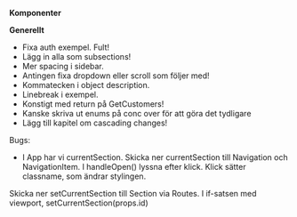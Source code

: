 **Komponenter**

**Generellt**

- Fixa auth exempel. Fult!
- Lägg in alla som subsections!
- Mer spacing i sidebar.
- Antingen fixa dropdown eller scroll som följer med!
- Kommatecken i object description.
- Linebreak i exempel.
- Konstigt med return på GetCustomers! 
- Kanske skriva ut enums på conc over för att göra det tydligare
- Lägg till kapitel om cascading changes! 

Bugs:

- I App har vi currentSection. Skicka ner currentSection till Navigation och NavigationItem. I handleOpen() lyssna efter klick.
  Klick sätter classname, som ändrar stylingen.

Skicka ner setCurrentSection till Section via Routes. I if-satsen med viewport, setCurrentSection(props.id)

